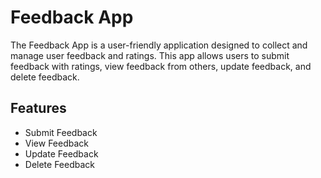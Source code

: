 # Feedback App

The Feedback App is a user-friendly application designed to collect and manage user feedback and ratings. This app allows users to submit feedback with ratings, view feedback from others, update feedback, and delete feedback.

## Features

- Submit Feedback
- View Feedback
- Update Feedback
- Delete Feedback
